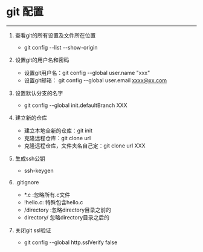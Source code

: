 # git 配置

---

1. 查看git的所有设置及文件所在位置

    * git config --list --show-origin

2. 设置git的用户名和密码

    * 设置git用户名：git config --global user.name "xxx"
    * 设置git邮箱： git config --global user.email xxxx@xx.com

3. 设置默认分支的名字

    * git config --global init.defaultBranch XXX


4. 建立新的仓库

    * 建立本地全新的仓库：git init
    * 克隆远程仓库：git clone url
    * 克隆远程仓库，文件夹名自己定：git clone url XXX

5. 生成ssh公钥

    * ssh-keygen

6.  .gitignore

    * *.c :忽略所有.c文件
    * !hello.c: 特殊包含hello.c
    * /directory :忽略directory目录之前的
    * directory/ 忽略directory目录之后的

7. 关闭git ssl验证

    * git config --global http.sslVerify false
